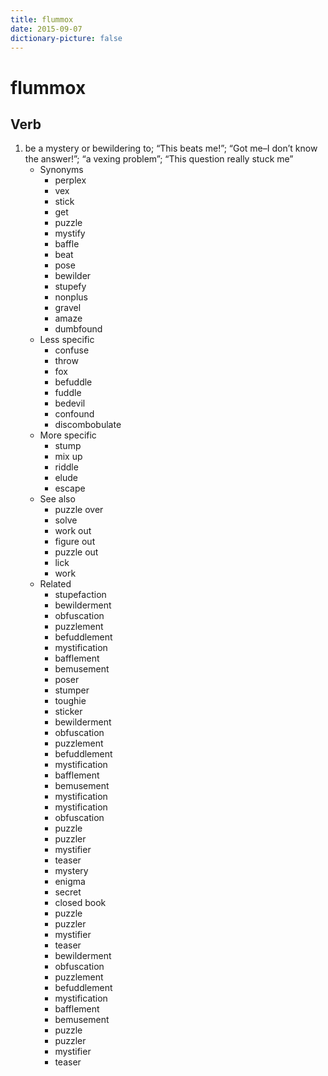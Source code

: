 ```yaml
---
title: flummox
date: 2015-09-07
dictionary-picture: false
---
```


# flummox


## Verb

1. be a mystery or bewildering to; “This beats me!”; “Got me–I don’t know the answer!”; “a vexing problem”; “This question really stuck me”
	- Synonyms
		- perplex
		- vex
		- stick
		- get
		- puzzle
		- mystify
		- baffle
		- beat
		- pose
		- bewilder
		- stupefy
		- nonplus
		- gravel
		- amaze
		- dumbfound
	- Less specific
		- confuse
		- throw
		- fox
		- befuddle
		- fuddle
		- bedevil
		- confound
		- discombobulate
	- More specific
		- stump
		- mix up
		- riddle
		- elude
		- escape
	- See also
		- puzzle over
		- solve
		- work out
		- figure out
		- puzzle out
		- lick
		- work
	- Related
		- stupefaction
		- bewilderment
		- obfuscation
		- puzzlement
		- befuddlement
		- mystification
		- bafflement
		- bemusement
		- poser
		- stumper
		- toughie
		- sticker
		- bewilderment
		- obfuscation
		- puzzlement
		- befuddlement
		- mystification
		- bafflement
		- bemusement
		- mystification
		- mystification
		- obfuscation
		- puzzle
		- puzzler
		- mystifier
		- teaser
		- mystery
		- enigma
		- secret
		- closed book
		- puzzle
		- puzzler
		- mystifier
		- teaser
		- bewilderment
		- obfuscation
		- puzzlement
		- befuddlement
		- mystification
		- bafflement
		- bemusement
		- puzzle
		- puzzler
		- mystifier
		- teaser
